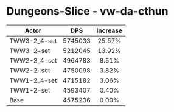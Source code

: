 # Dungeons-Slice - vw-da-cthun
| Actor | DPS | Increase |
|---|:---:|:---:|
|TWW3-2_4-set|5745033|25.57%|
|TWW3-2-set|5212045|13.92%|
|TWW2-2_4-set|4964783|8.51%|
|TWW2-2-set|4750098|3.82%|
|TWW1-2_4-set|4715182|3.06%|
|TWW1-2-set|4593407|0.40%|
|Base|4575236|0.00%|
